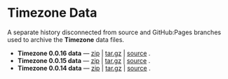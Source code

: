 # Timezone Data

A separate history disconnected from source and GitHub:Pages branches used to
archive the **Timezone** data files.

 * **Timezone 0.0.16 data** &mdash;
   [zip](https://github.com/bigeasy/timezone/zipball/data-v0.0.16)
   |
   [tar.gz](https://github.com/bigeasy/timezone/tarball/data-v0.0.16)
   |
   [source](https://github.com/bigeasy/timezone/tree/data-v0.0.16)
   .
 * **Timezone 0.0.15 data** &mdash;
   [zip](https://github.com/bigeasy/timezone/zipball/data-v0.0.15)
   |
   [tar.gz](https://github.com/bigeasy/timezone/tarball/data-v0.0.15)
   |
   [source](https://github.com/bigeasy/timezone/tree/data-v0.0.15)
   .
 * **Timezone 0.0.14 data** &mdash;
   [zip](https://github.com/bigeasy/timezone/zipball/data-v0.0.14)
   |
   [tar.gz](https://github.com/bigeasy/timezone/tarball/data-v0.0.14)
   |
   [source](https://github.com/bigeasy/timezone/tree/data-v0.0.14)
   .

